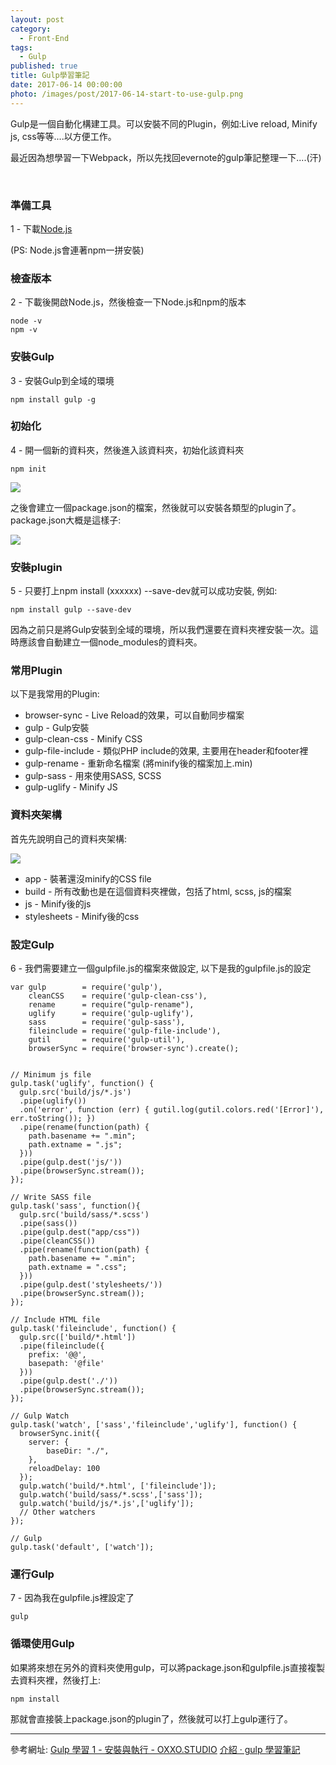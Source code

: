 ```yaml
---
layout: post
category: 
  - Front-End
tags: 
  - Gulp
published: true
title: Gulp學習筆記
date: 2017-06-14 00:00:00
photo: /images/post/2017-06-14-start-to-use-gulp.png
---
```

Gulp是一個自動化構建工具。可以安裝不同的Plugin，例如:Live reload, Minify js, css等等....以方便工作。

最近因為想學習一下Webpack，所以先找回evernote的gulp筆記整理一下....(汗)

<!-- more -->
<br/>

### 準備工具

1 - 下載[Node.js](https://nodejs.org/en/)

(PS: Node.js會連著npm一拼安裝)

### 檢查版本

2 - 下載後開啟Node.js，然後檢查一下Node.js和npm的版本

    node -v
    npm -v

### 安裝Gulp

3 - 安裝Gulp到全域的環境

    npm install gulp -g

### 初始化

4 - 開一個新的資料夾，然後進入該資料夾，初始化該資料夾

    npm init

<img src="/images/post/2017-06-14-start-to-use-gulp-1.png">

之後會建立一個package.json的檔案，然後就可以安裝各類型的plugin了。package.json大概是這樣子:

<img src="/images/post/2017-06-14-start-to-use-gulp-2.png">

### 安裝plugin

5 - 只要打上npm install (xxxxxx) --save-dev就可以成功安裝, 例如:

    npm install gulp --save-dev

因為之前只是將Gulp安裝到全域的環境，所以我們還要在資料夾裡安裝一次。這時應該會自動建立一個node_modules的資料夾。  

### 常用Plugin

以下是我常用的Plugin:

- browser-sync - Live Reload的效果，可以自動同步檔案
- gulp - Gulp安裝
- gulp-clean-css - Minify CSS
- gulp-file-include - 類似PHP include的效果, 主要用在header和footer裡
- gulp-rename - 重新命名檔案 (將minify後的檔案加上.min)
- gulp-sass - 用來使用SASS, SCSS
- gulp-uglify - Minify JS

### 資料夾架構

首先先說明自己的資料夾架構:

<img src="/images/post/2017-06-14-start-to-use-gulp-3.png">

- app - 裝著還沒minify的CSS file
- build - 所有改動也是在這個資料夾裡做，包括了html, scss, js的檔案
- js - Minify後的js
- stylesheets - Minify後的css

### 設定Gulp

6 - 我們需要建立一個gulpfile.js的檔案來做設定, 以下是我的gulpfile.js的設定

    var gulp        = require('gulp'),
        cleanCSS    = require('gulp-clean-css'),
        rename      = require("gulp-rename"),
        uglify      = require('gulp-uglify'),
        sass        = require('gulp-sass'),
        fileinclude = require('gulp-file-include'),
        gutil       = require('gulp-util'),
        browserSync = require('browser-sync').create();


    // Minimum js file
    gulp.task('uglify', function() {
      gulp.src('build/js/*.js')
      .pipe(uglify())
      .on('error', function (err) { gutil.log(gutil.colors.red('[Error]'), err.toString()); })
      .pipe(rename(function(path) {
        path.basename += ".min";
        path.extname = ".js";
      }))
      .pipe(gulp.dest('js/'))
      .pipe(browserSync.stream());
    });

    // Write SASS file
    gulp.task('sass', function(){
      gulp.src('build/sass/*.scss')
      .pipe(sass())
      .pipe(gulp.dest("app/css"))
      .pipe(cleanCSS())
      .pipe(rename(function(path) {
        path.basename += ".min";
        path.extname = ".css";
      }))
      .pipe(gulp.dest('stylesheets/'))
      .pipe(browserSync.stream());
    });

    // Include HTML file
    gulp.task('fileinclude', function() {
      gulp.src(['build/*.html'])
      .pipe(fileinclude({
        prefix: '@@',
        basepath: '@file'
      }))
      .pipe(gulp.dest('./'))
      .pipe(browserSync.stream());
    });

    // Gulp Watch
    gulp.task('watch', ['sass','fileinclude','uglify'], function() {
      browserSync.init({
        server: {
            baseDir: "./",
        },
        reloadDelay: 100
      });
      gulp.watch('build/*.html', ['fileinclude']);
      gulp.watch('build/sass/*.scss',['sass']);
      gulp.watch('build/js/*.js',['uglify']);
      // Other watchers
    });

    // Gulp
    gulp.task('default', ['watch']);

### 運行Gulp

7 - 因為我在gulpfile.js裡設定了

    gulp

### 循環使用Gulp

如果將來想在另外的資料夾使用gulp，可以將package.json和gulpfile.js直接複製去資料夾裡，然後打上:

    npm install

那就會直接裝上package.json的plugin了，然後就可以打上gulp運行了。

------------------------------------
參考網址:
[Gulp 學習 1 - 安裝與執行 - OXXO.STUDIO](http://www.oxxostudio.tw/articles/201503/gulp-install-webserver.html)
[介紹 · gulp 學習筆記](https://kejyuntw.gitbooks.io/gulp-learning-notes/content/index.html)
